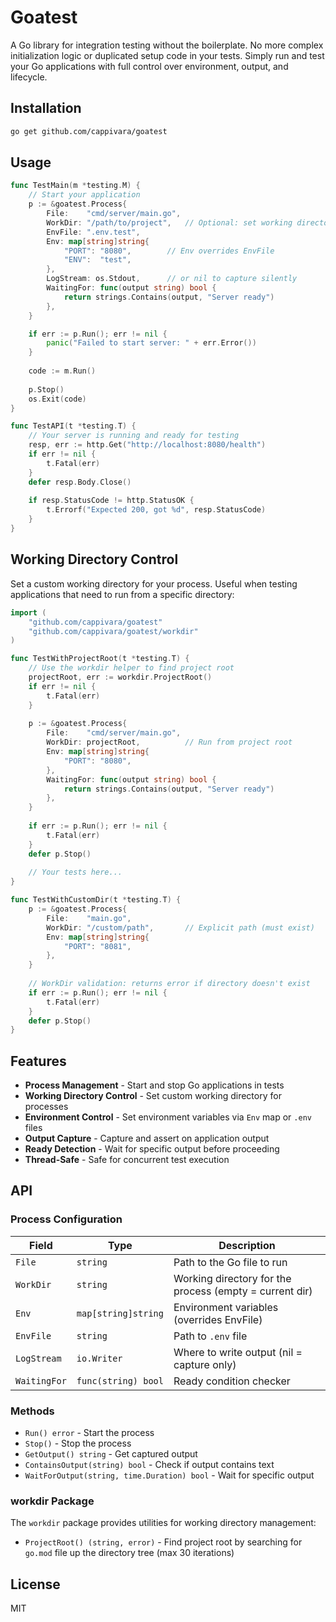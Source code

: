 # Goatest

A Go library for integration testing without the boilerplate. No more complex initialization logic or duplicated setup code in your tests. Simply run and test your Go applications with full control over environment, output, and lifecycle.

## Installation

```bash
go get github.com/cappivara/goatest
```

## Usage

```go
func TestMain(m *testing.M) {
    // Start your application
    p := &goatest.Process{
        File:    "cmd/server/main.go",
        WorkDir: "/path/to/project",   // Optional: set working directory
        EnvFile: ".env.test",
        Env: map[string]string{
            "PORT": "8080",        // Env overrides EnvFile
            "ENV":  "test",
        },
        LogStream: os.Stdout,      // or nil to capture silently
        WaitingFor: func(output string) bool {
            return strings.Contains(output, "Server ready")
        },
    }

    if err := p.Run(); err != nil {
        panic("Failed to start server: " + err.Error())
    }
    
    code := m.Run()
    
    p.Stop()
    os.Exit(code)
}

func TestAPI(t *testing.T) {
    // Your server is running and ready for testing
    resp, err := http.Get("http://localhost:8080/health")
    if err != nil {
        t.Fatal(err)
    }
    defer resp.Body.Close()
    
    if resp.StatusCode != http.StatusOK {
        t.Errorf("Expected 200, got %d", resp.StatusCode)
    }
}
```

## Working Directory Control

Set a custom working directory for your process. Useful when testing applications that need to run from a specific directory:

```go
import (
    "github.com/cappivara/goatest"
    "github.com/cappivara/goatest/workdir"
)

func TestWithProjectRoot(t *testing.T) {
    // Use the workdir helper to find project root
    projectRoot, err := workdir.ProjectRoot()
    if err != nil {
        t.Fatal(err)
    }
    
    p := &goatest.Process{
        File:    "cmd/server/main.go",
        WorkDir: projectRoot,          // Run from project root
        Env: map[string]string{
            "PORT": "8080",
        },
        WaitingFor: func(output string) bool {
            return strings.Contains(output, "Server ready")
        },
    }
    
    if err := p.Run(); err != nil {
        t.Fatal(err)
    }
    defer p.Stop()
    
    // Your tests here...
}

func TestWithCustomDir(t *testing.T) {
    p := &goatest.Process{
        File:    "main.go",
        WorkDir: "/custom/path",       // Explicit path (must exist)
        Env: map[string]string{
            "PORT": "8081",
        },
    }
    
    // WorkDir validation: returns error if directory doesn't exist
    if err := p.Run(); err != nil {
        t.Fatal(err)
    }
    defer p.Stop()
}
```

## Features

- **Process Management** - Start and stop Go applications in tests
- **Working Directory Control** - Set custom working directory for processes
- **Environment Control** - Set environment variables via `Env` map or `.env` files
- **Output Capture** - Capture and assert on application output
- **Ready Detection** - Wait for specific output before proceeding
- **Thread-Safe** - Safe for concurrent test execution

## API

### Process Configuration

| Field | Type | Description |
|-------|------|-------------|
| `File` | `string` | Path to the Go file to run |
| `WorkDir` | `string` | Working directory for the process (empty = current dir) |
| `Env` | `map[string]string` | Environment variables (overrides EnvFile) |
| `EnvFile` | `string` | Path to `.env` file |
| `LogStream` | `io.Writer` | Where to write output (nil = capture only) |
| `WaitingFor` | `func(string) bool` | Ready condition checker |

### Methods

- `Run() error` - Start the process
- `Stop()` - Stop the process
- `GetOutput() string` - Get captured output
- `ContainsOutput(string) bool` - Check if output contains text
- `WaitForOutput(string, time.Duration) bool` - Wait for specific output

### workdir Package

The `workdir` package provides utilities for working directory management:

- `ProjectRoot() (string, error)` - Find project root by searching for `go.mod` file up the directory tree (max 30 iterations)

## License

MIT
